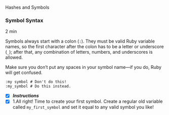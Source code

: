 Hashes and Symbols

### Symbol Syntax

2 min

Symbols always start with a colon (`:`). They must be valid Ruby variable names, so the first character after the colon has to be a letter or underscore (`_`); after that, any combination of letters, numbers, and underscores is allowed.

Make sure you don’t put any spaces in your symbol name—if you do, Ruby will get confused.

```
:my symbol # Don't do this!
:my_symbol # Do this instead.
```

- [x] ***Instructions***
- [x] 1.All right! Time to create your first symbol. Create a regular old variable called `my_first_symbol` and set it equal to any valid symbol you like!